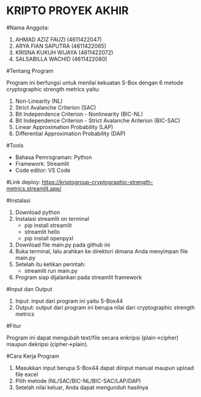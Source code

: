 # KRIPTO PROYEK AKHIR

#Nama Anggota:
1) AHMAD AZIZ FAUZI (4611422047)
2) ARYA FIAN SAPUTRA (4611422065)
3) KRISNA KUKUH WIJAYA (4611422072)
4) SALSABILLA WACHID (4611422080)


#Tentang Program

Program ini berfungsi untuk menilai kekuatan S-Box dengan 6 metode cryptographic strength metrics yaitu:
1) Non-Linearity (NL)
2) Strict Avalanche Criterion (SAC)
3) Bit Independence Criterion - Nonlinearity (BIC-NL)
4) Bit Independence Criterion - Strict Avalanche Ariterion (BIC-SAC)
5) Linear Approximation Probability (LAP)
6) Differential Approximation Probability (DAP)


#Tools
 - Bahasa Pemrograman: Python
 - Framework: Streamlit
 - Code editor: VS Code

#Link deploy: https://kriptogroup-cryptographic-strength-metrics.streamlit.app/

#Instalasi
1) Download python
2) Instalasi streamlit on terminal
   - pip install streamlit
   - streamlit hello
   - pip install openpyxl
3) Download file main.py pada github ini
4) Buka terminal, lalu arahkan ke direktori dimana Anda menyimpan file main.py
5) Setelah itu ketikan perintah:
   - streamlit run main.py
6) Program siap dijalankan pada streamlit framework


#Input dan Output

1) Input: input dari program ini yaitu S-Box44
2) Output: output dari program ini berupa nilai dari cryptographic strength metrics


#Fitur

Program ini dapat mengubah text/file secara enkripsi (plain->cipher) maupun dekripsi (cipher->plain).


#Cara Kerja Program
1) Masukkan input berupa S-Box44 dapat diinput manual maupun upload file excel
2) Pilih metode (NL/SAC/BIC-NL/BIC-SAC/LAP/DAP)
3) Setelah nilai keluar, Anda dapat mengunduh hasilnya
